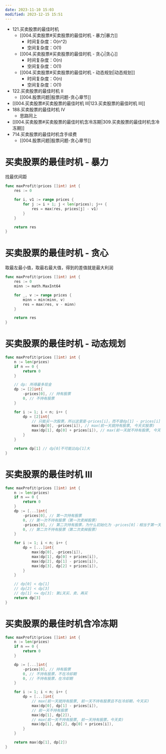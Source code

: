 ```yaml
---
date: 2023-11-10 15:03
modified: 2023-12-15 15:51
---
```


- 121.买卖股票的最佳时机
	- [[004.买卖股票#买卖股票的最佳时机 - 暴力|暴力]]
		- 时间复杂度：O(n^2)
		- 空间复杂度：O(1)
	- [[004.买卖股票#买卖股票的最佳时机 - 贪心|贪心]]
		- 时间复杂度：O(n)
		- 空间复杂度：O(1)
	- [[004.买卖股票#买卖股票的最佳时机 - 动态规划|动态规划]]
		- 时间复杂度：O(n)
		- 空间复杂度：O(1)
- 122.买卖股票的最佳时机 II
	- [[004.股票问题|股票问题-贪心章节]]
- [[004.买卖股票#买卖股票的最佳时机 III|123.买卖股票的最佳时机 III]]
- 188.买卖股票的最佳时机 IV
	- 思路同上
- [[004.买卖股票#买卖股票的最佳时机含冷冻期|309.买卖股票的最佳时机含冷冻期]]
- 714.买卖股票的最佳时机含手续费
	- [[004.股票问题|股票问题-贪心章节]]

# 买卖股票的最佳时机 - 暴力
找最优间距

```go
func maxProfit(prices []int) int {
	res := 0

	for i, v1 := range prices {
		for j := i + 1; j < len(prices); j++ {
			res = max(res, prices[j] - v1)
		}
	}

	return res
}
```

# 买卖股票的最佳时机 - 贪心
取最左最小值，取最右最大值，得到的差值就是最大利润

```go
func maxProfit(prices []int) int {
	res := 0
	minn := math.MaxInt64

	for _, v := range prices {
		minn = min(minn, v)
		res = max(res, v - minn)
	}

	return res
}
```

# 买卖股票的最佳时机 - 动态规划
```go
func maxProfit(prices []int) int {
	n := len(prices)
	if n == 0 {
		return 0
	}

	// dp: 所得最多现金
	dp := [2]int{
		-prices[0], // 持有股票
		0, // 不持有股票
	}

	for i := 1; i < n; i++ {
		dp = [2]int{
			// 只能买一次股票，所以这里是-prices[i]，而不是dp[1] - prices[i]
			max(dp[0], -prices[i]), // max(前一天就持有股票, 今天买股票)
			max(dp[1], dp[0] + prices[i]), // max(前一天就不持有股票, 今天卖股票)
		}
	}

	return dp[1] // dp[0]不可能比dp[1]大
}
```

# 买卖股票的最佳时机 III
```go
func maxProfit(prices []int) int {
	n := len(prices)
	if n == 0 {
		return 0
	}
	dp := [...]int{
		-prices[0], // 第一次持有股票
		0, // 第一次不持有股票（第一次卖掉股票）
		-prices[0], // 第二次持有股票，为什么初始化为 -prices[0]：相当于第一天买、卖、再买
		0, // 第二次不持有股票（第二次卖掉股票）
	}

	for i := 1; i < n; i++ {
		dp = [...]int{
			max(dp[0], -prices[i]),
			max(dp[1], dp[0] + prices[i]),
			max(dp[2], dp[1] - prices[i]),
			max(dp[3], dp[2] + prices[i]),
		}
	}

	// dp[0] < dp[1]
	// dp[2] < dp[3]
	// dp[1] <= dp[3]: 第i天买、卖、再买
	return dp[3]
}
```

# 买卖股票的最佳时机含冷冻期
```go
func maxProfit(prices []int) int {
	n := len(prices)
	if n == 0 {
		return 0
	}

	dp := [...]int{
		-prices[0], // 持有股票
		0, // 不持有股票，不在冷却期
		0, // 不持有股票，在冷却期
	}

	for i := 1; i < n; i++ {
		dp = [...]int{
			// max(前一天就持有股票, 前一天不持有股票且不在冷却期，今天买)
			max(dp[0], dp[1] - prices[i]),
			// 前一天不持有股票
			max(dp[1], dp[2]),
			// max(前一天不持有股票, 前一天持有股票，今天卖)
			max(dp[1], dp[2], dp[0] + prices[i]),
		}
	}

	return max(dp[1], dp[2])
}
```
